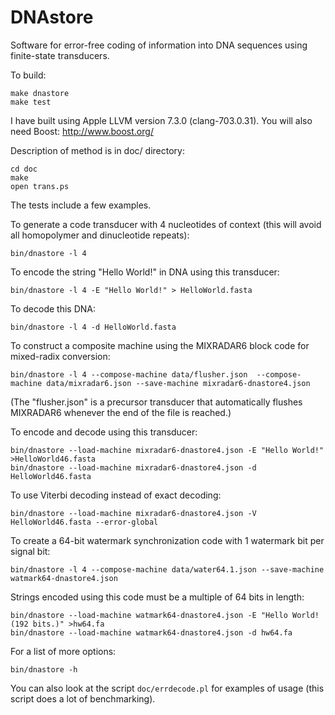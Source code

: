 # DNAstore
Software for error-free coding of information into DNA sequences using finite-state transducers.

To build:

    make dnastore
    make test

I have built using Apple LLVM version 7.3.0 (clang-703.0.31).
You will also need Boost: http://www.boost.org/

Description of method is in doc/ directory:

    cd doc
    make
    open trans.ps

The tests include a few examples.

To generate a code transducer with 4 nucleotides of context (this will avoid all homopolymer and dinucleotide repeats):

    bin/dnastore -l 4

To encode the string "Hello World!" in DNA using this transducer:

    bin/dnastore -l 4 -E "Hello World!" > HelloWorld.fasta

To decode this DNA:

    bin/dnastore -l 4 -d HelloWorld.fasta

To construct a composite machine using the MIXRADAR6 block code for mixed-radix conversion:

    bin/dnastore -l 4 --compose-machine data/flusher.json  --compose-machine data/mixradar6.json --save-machine mixradar6-dnastore4.json

(The "flusher.json" is a precursor transducer that automatically flushes MIXRADAR6 whenever the end of the file is reached.)

To encode and decode using this transducer:

    bin/dnastore --load-machine mixradar6-dnastore4.json -E "Hello World!" >HelloWorld46.fasta
    bin/dnastore --load-machine mixradar6-dnastore4.json -d HelloWorld46.fasta

To use Viterbi decoding instead of exact decoding:

    bin/dnastore --load-machine mixradar6-dnastore4.json -V HelloWorld46.fasta --error-global

To create a 64-bit watermark synchronization code with 1 watermark bit per signal bit:

    bin/dnastore -l 4 --compose-machine data/water64.1.json --save-machine watmark64-dnastore4.json

Strings encoded using this code must be a multiple of 64 bits in length:

    bin/dnastore --load-machine watmark64-dnastore4.json -E "Hello World! (192 bits.)" >hw64.fa
    bin/dnastore --load-machine watmark64-dnastore4.json -d hw64.fa

For a list of more options:

    bin/dnastore -h

You can also look at the script <code>doc/errdecode.pl</code> for examples of usage (this script does a lot of benchmarking).
